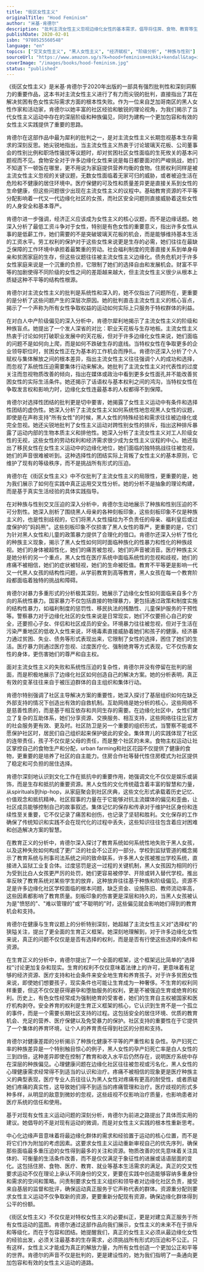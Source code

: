 ```yaml
---
title: "街区女性主义"
originalTitle: "Hood Feminism"
author: "米基·肯德尔"
description: "批判主流女性主义忽视边缘化女性的基本需求，倡导将住房、食物、教育等生存问题置于女性主义议程的核心。"
publishDate: 2020-02-01
isbn: "9780525560548"
language: "en"
topics: ["交叉女性主义", "黑人女性主义", "经济赋权", "阶级分析", "种族与性别"]
sourceUrl: "https://www.amazon.sg/s?k=hood+feminism+mikki+kendall&tag=inkrupt-22"
coverImage: "/images/books/hood-feminism.jpg"
status: "published"
---
```


《街区女性主义》是米基·肯德尔于2020年出版的一部具有强烈批判性和深刻洞察力的重要作品，这本书对主流女性主义进行了有力而尖锐的批判，直接指出了其在解决贫困有色女性实际需求方面的根本性失败。作为一位来自芝加哥南区的黑人女性作家和活动家，肯德尔以她丰富的社区经验和敏锐的理论视角，为我们揭示了当代女性主义运动中存在的深层阶级和种族偏见，同时为建构一个更加包容和有效的女性主义实践提供了重要的思路。

肯德尔在这部作品中最为犀利的批判之一，是对主流女性主义长期忽视基本生存需求的深刻反思。她尖锐地指出，当主流女性主义热衷于讨论玻璃天花板、公司董事会的性别比例和职场性骚扰等议题时，却对贫困社区女性面临的生死攸关的基本问题视而不见。食物安全对于许多边缘化女性来说是每日都要面对的严峻挑战，她们不知道下一顿饭在哪里，更不用说为家庭提供营养均衡的食物。住房权利同样是被主流女性主义忽视的关键议题，无数女性面临着无家可归的威胁，或者被迫生活在危险和不健康的居住环境中。医疗保健的可及性和质量差异更是直接关系到女性的生命健康，但这些问题很少出现在主流女性主义的议程中。基础教育资源的不平等分配影响着一代又一代边缘化社区的女孩，而社区安全问题则直接威胁着这些女性的人身安全和基本尊严。

肯德尔进一步强调，经济正义应该成为女性主义的核心议题，而不是边缘话题。她深入分析了最低工资斗争对于女性，特别是有色女性的重要意义，指出许多女性从事的是低薪工作，她们需要的不是突破玻璃天花板的机会，而是能够维持基本生活的工资水平。劳工权利的保护对于这些女性来说更是生存的必需，她们往往在最缺乏保障的工作环境中承担着最繁重的劳动。社会福利制度的完善直接关系到单身母亲和贫困家庭的生存，但这些议题往往被主流女性主义边缘化。债务危机对于许多女性家庭来说是一个沉重的负担，它限制了她们的选择自由和发展机会。财富不平等的加剧使得不同阶级的女性之间的差距越来越大，但主流女性主义很少从根本上质疑这种不平等的结构性根源。

肯德尔对主流女性主义的批判是系统性和深入的，她不仅指出了问题所在，更重要的是分析了这些问题产生的深层次原因。她的批判直击主流女性主义的核心盲点，揭示了一个声称为所有女性争取权益的运动如何实际上只服务于特权群体的利益。

在对白人中产阶级偏见的深入分析中，肯德尔犀利地揭示了主流女性主义的阶级和种族盲点。她提出了一个发人深省的对比：职业天花板与生存地板。主流女性主义热衷于讨论如何打破职业发展中的天花板，但对于许多边缘化女性来说，她们面临的问题不是如何向上爬，而是如何不跌破生存的底线。当特权女性在争取更多的企业领导职位时，贫困女性正在为基本的工作机会而挣扎。肯德尔还深入分析了个人赋权与集体解放之间的根本差异，指出主流女性主义往往强调个人的成功和选择，而忽视了系统性压迫需要集体行动来解决。她批判了主流女性主义对代表性的过度关注而忽视物质改善的倾向，指出在媒体或政治中看到更多女性面孔并不能改善贫困女性的实际生活条件。她还揭示了话语权与基本权利之间的鸿沟，当特权女性在争取发言权和影响力时，边缘化女性连最基本的人权都得不到保障。

肯德尔对选择性团结的批判更是切中要害，她揭露了女性主义运动中有条件和选择性团结的虚伪性。她深入分析了主流女性主义如何系统性地忽视黑人女性的议题，即使是在声称支持"所有女性"的时候，黑人女性的特殊经验和需求往往被边缘化或完全忽视。她还尖锐地批判了女性主义运动对跨性别女性的排斥，指出这种排斥暴露了运动内部的生物本质主义和排他性。她深入分析了主流女性主义对工人阶级女性的无视，这些女性的劳动权利和经济需求很少成为女性主义议程的中心。她还指出了移民女性在女性主义运动中的边缘化地位，她们面临的独特挑战往往被忽视，她们的声音很难被听到。这种选择性的团结实际上背叛了女性主义的基本原则，它维护了现有的等级秩序，而不是挑战所有形式的压迫。

肯德尔在《街区女性主义》中不仅批判了主流女性主义的局限性，更重要的是，她为我们展示了如何在实践中真正运用交叉性分析。她的分析不是抽象的理论构建，而是基于真实生活经验的具体实践指导。

在对种族与性别交叉压迫的深入分析中，肯德尔生动地展示了种族和性别压迫的不可分割性。她深入剖析了围绕黑人母亲的各种刻板印象，这些刻板印象不仅是种族主义的，也是性别歧视的，它们将黑人女性描绘为不负责任的母亲、福利皇后或过度保护的"妈妈熊"。这些刻板印象不仅损害了黑人女性的尊严，更重要的是，它们为针对黑人女性和儿童的政策暴力提供了合理化的借口。肯德尔还深入分析了性化的种族主义现象，揭示了黑人女性如何同时面临种族化的性暴力和性化的种族歧视。她们的身体被超性化，她们的痛苦被忽视，她们的声音被消音。医疗种族主义是她分析的另一个重点，黑人女性在医疗系统中面临系统性的忽视和歧视，她们的疼痛不被相信，她们的症状被轻视，她们的生命被贬值。教育不平等更是影响一代又一代黑人女孩的结构性问题，从学前教育到高等教育，黑人女孩在每一个教育阶段都面临着独特的挑战和障碍。

肯德尔对暴力多重形式的分析极其深刻，她展示了边缘化女性如何面临来自多个方向的系统性暴力。国家暴力不仅包括直接的物理暴力，更包括通过政策和制度实施的结构性暴力，如福利制度的惩罚性、移民执法的残酷性、儿童保护服务的干预性等。警察暴力对于边缘化社区的女性来说是日常现实，她们不仅要担心自己的安全，还要担心子女、伴侣和社区成员的安全。环境暴力往往被忽视，但对于生活在污染严重地区的低收入女性来说，环境毒素直接威胁着她们和孩子的健康。经济暴力通过贫困、失业、债务等形式表现出来，它限制了女性的选择，困住了她们的生活。医疗暴力则通过医疗忽视、过度医疗化、强制绝育等方式表现，它不仅伤害女性的身体，更伤害她们的尊严和自主权。

面对主流女性主义的失败和系统性压迫的复杂性，肯德尔并没有停留在批判的层面，而是积极地展示了边缘化社区如何创造自己的解决方案。她的分析表明，真正有效的变革往往来自于被压迫群体的自主组织和集体行动。

肯德尔特别强调了社区主导解决方案的重要性，她深入探讨了基层组织如何在缺乏外部支持的情况下创造出有效的自救机制。互助网络是她分析的核心，这些网络不是慈善性质的，而是基于相互依存和共同生存的需要。在边缘化社区中，女性们建立了复杂的互助体系，她们分享资源、交换服务、相互支持，这些网络往往比官方的社会服务更有效、更及时。社区防卫是另一个重要的组织形式，当警察不能或不愿保护社区时，居民们自己组织起来保护彼此的安全。集体育儿的实践体现了社区的连带责任，孩子不仅仅是父母的责任，而是整个社区的未来。食物主权运动让社区掌控自己的食物生产和分配，urban farming和社区花园不仅提供了健康的食物，更重要的是培养了社区的自主能力。住房合作社等替代性住房模式为社区提供了稳定和可负担的居住选择。

肯德尔深刻地认识到文化工作在抵抗中的重要作用，她强调文化不仅仅是娱乐或装饰，而是生存和抵抗的重要资源。黑人女性的文化传统蕴含着丰富的智慧和力量，从spirituals到hip-hop，从家庭聚会到社区庆典，这些文化形式承载着历史记忆、价值观念和抵抗精神。社区叙事的力量在于它能够对抗主流媒体的偏见和歪曲，让社区成员能够控制自己的故事叙述。集体记忆的保存和传承对于维护社区身份和连续性至关重要，它不仅记录了痛苦和创伤，也记录了坚韧和胜利。文化保存的工作确保了传统知识和实践不会在现代化的过程中丢失，这些知识往往包含着应对困难和创造解决方案的智慧。

在教育正义的分析中，肯德尔深入探讨了教育系统如何系统性地失败于黑人女孩，以及这种失败如何构成了更广泛的社会不公正的一部分。学校到监狱管道的概念揭示了教育系统与刑事司法系统之间的致命联系，许多黑人女孩被推出学校系统，直接进入监狱工业复合体。过度惩罚是这一过程的关键机制，黑人女孩因为相同的行为受到比白人女孩更严厉的处罚，她们更容易被停学、开除或转入替代学校。推出率反映了教育系统对某些学生的放弃，这种放弃往往基于种族和阶级偏见。资源不足是许多边缘化社区学校面临的根本问题，缺乏资金、设施陈旧、教师流动率高，这些因素都影响了教育质量。刻板印象的伤害更是深层和持久的，当黑人女孩被认为是"愤怒的"、"难以管理的"或"不聪明的"时，这些偏见就会影响她们得到的教育机会和支持。

肯德尔在健康与生育议题上的分析特别深刻，她超越了主流女性主义对"选择权"的狭隘关注，提出了更全面的生育正义框架。她深刻地理解到，对于许多边缘化女性来说，真正的问题不仅仅是是否有选择的权利，而是是否有行使这些选择的条件和资源。

在生育正义的分析中，肯德尔提出了一个全面的框架，这个框架远比简单的"选择权"讨论更加复杂和现实。生育的权利不仅仅意味着法律上的许可，更意味着有足够的经济资源、医疗支持和社会条件来安全地生育和养育孩子。对于许多贫困女性来说，即使她们想要孩子，现实条件也可能让生育成为一种奢侈。不生育的权利同样重要，但这不仅仅是获得避孕和堕胎服务的权利，更是不被强迫生育或绝育的权利。历史上，有色女性经常成为强制绝育的受害者，她们的生育自主权被国家和医疗机构剥夺。安全养育的权利是生育正义框架的核心，它认识到生育不是一个孤立的事件，而是一个需要长期社区支持的过程。这包括安全的居住环境、优质的教育机会、充足的营养、医疗保健以及免受暴力的保护。社区支持的重要性在于它提供了一个集体的养育环境，让个人的养育责任得到社区的分担和支持。

肯德尔对健康差距的分析揭示了种族化健康不平等的严重性和复杂性。孕产妇死亡率的种族差异是一个特别触目惊心的例子，黑人女性的孕产妇死亡率是白人女性的三到四倍，这种差异即使在控制了教育和收入水平后仍然存在，说明医疗系统中存在深层的种族偏见。心理健康问题在边缘化社区往往被忽视或污名化，黑人女性的心理健康需求经常得不到适当的认识和治疗。疼痛不被相信的现象更是医疗种族主义的典型表现，医疗专业人员往往认为黑人女性对疼痛有更高的耐受性，或者质疑她们疼痛的真实性，这导致她们得不到适当的疼痛管理和治疗。医疗歧视的形式多种多样，从明显的敌意到微妙的忽视，这些歧视不仅影响治疗质量，也影响患者对医疗系统的信任和使用。

基于对现有女性主义运动问题的深刻分析，肯德尔为前进之路提出了具体而实用的建议。她倡导的不是对现有运动的微调，而是对女性主义实践的根本性重新思考。

中心化边缘声音意味着将最边缘化群体的需求和经验置于运动的核心位置，而不是将它们作为附加的考虑因素。这要求女性主义运动重新审视自己的优先序列，确保那些面临最多重压迫的女性得到最多的关注和资源。物质改善的优先意味着关注具体的、可衡量的生活条件改善，而不是仅仅满足于象征性的进展或话语层面的变化。这包括住房、食物、医疗、教育、就业等基本生活需求的满足。真正的交叉性要求运动不仅在理论上承认不同身份的交叉，更要在实践中创造能够容纳多重身份和需求的空间和策略。问责制要求女性主义组织和领导者对边缘化社区负责，接受来自基层的监督和批评，确保运动真正服务于它声称代表的群体。资源重分配则要求女性主义运动不仅争取新的资源，更要重新分配现有资源，确保边缘化群体得到公平的份额。

《街区女性主义》不仅仅是对特权女性主义的必要纠正，更是对建立真正服务于所有女性运动的蓝图。肯德尔通过这部作品向我们展示，女性主义的未来不在于排斥和等级化，而在于包容和团结。她提醒我们，真正的女性主义必须从最边缘化女性的经验出发，必须关注最基本的生存需求，必须挑战所有形式的压迫和不公正。只有这样，女性主义才能成为真正的解放力量，为所有女性创造一个更加公正和平等的世界。肯德尔的声音不仅是批判的，更是建设性的，她为我们指明了一条通向更加包容和有效的女性主义运动的道路。